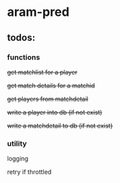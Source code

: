 # aram-pred

## todos:

### functions

~~get matchlist for a player~~

~~get match details for a matchid~~

~~get players from matchdetail~~

~~write a player into db (if not exist)~~

~~write a matchdetail to db (if not exist)~~

### utility

logging

retry if throttled



